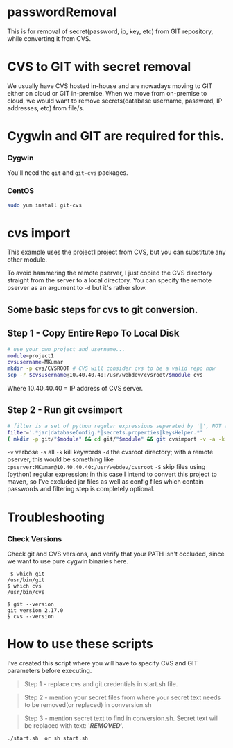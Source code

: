 # passwordRemoval
This is for removal of secret(password, ip, key, etc) from GIT repository, while converting it from CVS.
 
# CVS to GIT with secret removal
We usually have CVS hosted in-house and are nowadays moving to GIT either on cloud or GIT in-premise.  When we move from on-premise to cloud, we would want to remove secrets(database username, password, IP addresses, etc) from file/s.

# Cygwin and GIT are required for this.
### Cygwin
You'll need the `git` and `git-cvs` packages.


### CentOS
 ```bash
sudo yum install git-cvs
```

#  cvs import
This example uses the project1 project from CVS, but you can substitute any other module.

To avoid hammering the remote pserver, I just copied the CVS directory straight from the server to a local directory.  You can specify the remote pserver as an argument to ```-d``` but it's rather slow.

## Some basic steps for cvs to git conversion.
## Step 1 - Copy Entire Repo To Local Disk
```bash
# use your own project and username...
module=project1
cvsusername=MKumar
mkdir -p cvs/CVSROOT # CVS will consider cvs to be a valid repo now
scp -r $cvsusername@10.40.40.40:/usr/webdev/cvsroot/$module cvs
```
Where 10.40.40.40 = IP address of CVS server.

## Step 2 - Run git cvsimport
```bash
# filter is a set of python regular expressions separated by '|', NOT a file glob.
filter='.*jar|databaseConfig.*|secrets.properties|keysHelper.*'
( mkdir -p git/"$module" && cd git/"$module" && git cvsimport -v -a -k -S "$filter" -d `realpath ../..`/cvs "$module" )
```


```-v``` verbose
```-a``` all
```-k``` kill keywords
```-d``` the cvsroot directory; with a remote pserver, this would be something like ```:pserver:MKumar@10.40.40.40:/usr/webdev/cvsroot```
```-S``` skip files using (python) regular expression; in this case I intend to convert this project to maven, so I've excluded jar files as well as config files which contain passwords and filtering step is completely optional.


# Troubleshooting
### Check Versions
Check git and CVS versions, and verify that your PATH isn't occluded, since we want to use pure cygwin binaries here.
```
 $ which git
/usr/bin/git
$ which cvs
/usr/bin/cvs

$ git --version
git version 2.17.0
$ cvs --version 
```

# How to use these scripts
I've created this script where you will have to specify CVS and GIT parameters before executing.
> Step 1 - replace cvs and git credentials in start.sh file.

> Step 2 - mention your secret files from where your secret text needs to be removed(or replaced) in conversion.sh

> Step 3 - mention secret text to find in conversion.sh. Secret text will be replaced with text: '***REMOVED***'.
```bash
./start.sh  or sh start.sh
```
